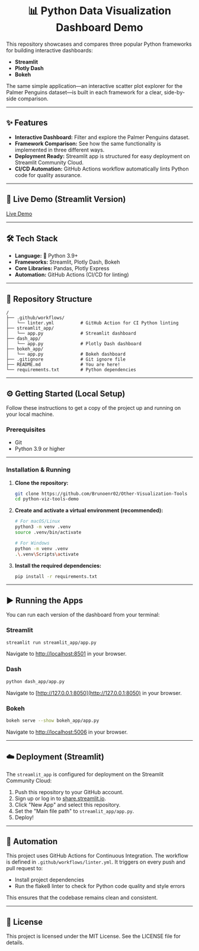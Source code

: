 <h1 align="center">📊 Python Data Visualization Dashboard Demo</h1>

This repository showcases and compares three popular Python frameworks for building interactive dashboards:

- **Streamlit**
- **Plotly Dash**
- **Bokeh**

The same simple application—an interactive scatter plot explorer for the Palmer Penguins dataset—is built in each framework for a clear, side-by-side comparison.

---

## ✨ Features

- **Interactive Dashboard:** Filter and explore the Palmer Penguins dataset.
- **Framework Comparison:** See how the same functionality is implemented in three different ways.
- **Deployment Ready:** Streamlit app is structured for easy deployment on Streamlit Community Cloud.
- **CI/CD Automation:** GitHub Actions workflow automatically lints Python code for quality assurance.

---

## 🚀 Live Demo (Streamlit Version)

[Live Demo](https://other-visualization-tools.streamlit.app/)

---

## 🛠️ Tech Stack

- **Language:** 🐍 Python 3.9+
- **Frameworks:** Streamlit, Plotly Dash, Bokeh
- **Core Libraries:** Pandas, Plotly Express
- **Automation:** GitHub Actions (CI/CD for linting)

---

## 📂 Repository Structure

```text
/
├── .github/workflows/
│   └── linter.yml          # GitHub Action for CI Python linting
├── streamlit_app/
│   └── app.py              # Streamlit dashboard
├── dash_app/
│   └── app.py              # Plotly Dash dashboard
├── bokeh_app/
│   └── app.py              # Bokeh dashboard
├── .gitignore              # Git ignore file
├── README.md               # You are here!
└── requirements.txt        # Python dependencies
```

---

## ⚙️ Getting Started (Local Setup)

Follow these instructions to get a copy of the project up and running on your local machine.

### Prerequisites

- Git
- Python 3.9 or higher

---

### Installation & Running

1. **Clone the repository:**
	```bash
	git clone https://github.com/Brunoenr02/Other-Visualization-Tools
	cd python-viz-tools-demo
	```

2. **Create and activate a virtual environment (recommended):**
	```bash
	# For macOS/Linux
	python3 -m venv .venv
	source .venv/bin/activate

	# For Windows
	python -m venv .venv
	.\.venv\Scripts\activate
	```

3. **Install the required dependencies:**
	```bash
	pip install -r requirements.txt
	```

---

## ▶️ Running the Apps

You can run each version of the dashboard from your terminal:

### Streamlit
```bash
streamlit run streamlit_app/app.py
```
Navigate to [http://localhost:8501](http://localhost:8501) in your browser.

### Dash
```bash
python dash_app/app.py
```
Navigate to [http://127.0.0.1:8050](http://127.0.0.1:8050) in your browser.

### Bokeh
```bash
bokeh serve --show bokeh_app/app.py
```
Navigate to [http://localhost:5006](http://localhost:5006) in your browser.

---

## ☁️ Deployment (Streamlit)

The `streamlit_app` is configured for deployment on the Streamlit Community Cloud:

1. Push this repository to your GitHub account.
2. Sign up or log in to [share.streamlit.io](https://share.streamlit.io).
3. Click "New App" and select this repository.
4. Set the "Main file path" to `streamlit_app/app.py`.
5. Deploy!

---

## 🤖 Automation

This project uses GitHub Actions for Continuous Integration. The workflow is defined in `.github/workflows/linter.yml`. It triggers on every push and pull request to:

- Install project dependencies
- Run the flake8 linter to check for Python code quality and style errors

This ensures that the codebase remains clean and consistent.

---

## 📄 License

This project is licensed under the MIT License. See the LICENSE file for details.